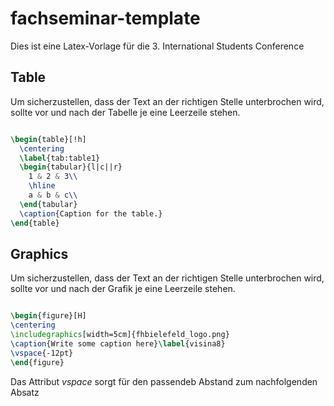 # fachseminar-template
Dies ist eine Latex-Vorlage für die 3. International Students Conference

## Table
Um sicherzustellen, dass der Text an der richtigen Stelle unterbrochen wird, sollte vor und nach der Tabelle je eine Leerzeile stehen.
```tex

\begin{table}[!h]
  \centering
  \label{tab:table1}
  \begin{tabular}{l|c||r}
    1 & 2 & 3\\
    \hline
    a & b & c\\
  \end{tabular}
  \caption{Caption for the table.}
\end{table}

```

## Graphics
Um sicherzustellen, dass der Text an der richtigen Stelle unterbrochen wird, sollte vor und nach der Grafik je eine Leerzeile stehen.
```tex

\begin{figure}[H]
\centering
\includegraphics[width=5cm]{fhbielefeld_logo.png}
\caption{Write some caption here}\label{visina8}
\vspace{-12pt}
\end{figure}

```

Das Attribut *vspace* sorgt für den passendeb Abstand zum nachfolgenden Absatz
